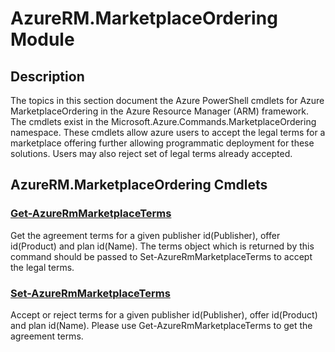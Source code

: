 ﻿---
Module Name: AzureRM.MarketplaceOrdering
Module Guid: 6e0e216b-1dff-4992-b943-b3a4f14679ab
Download Help Link: https://docs.microsoft.com/en-us/powershell/module/azurerm.marketplaceordering
Help Version: 0.1.0.0
Locale: en-US
---

# AzureRM.MarketplaceOrdering Module
## Description
The topics in this section document the Azure PowerShell cmdlets for Azure MarketplaceOrdering in the Azure Resource Manager (ARM) framework. The cmdlets exist in the Microsoft.Azure.Commands.MarketplaceOrdering namespace. These cmdlets allow azure users to accept the legal terms for a marketplace offering further allowing programmatic deployment for these solutions. Users may also reject set of legal terms already accepted.

## AzureRM.MarketplaceOrdering Cmdlets
### [Get-AzureRmMarketplaceTerms](Get-AzureRmMarketplaceTerms.md)
Get the agreement terms for a given publisher id(Publisher), offer id(Product) and plan id(Name). The terms object which is returned by this command should be passed to Set-AzureRmMarketplaceTerms to accept the legal terms.

### [Set-AzureRmMarketplaceTerms](Set-AzureRmMarketplaceTerms.md)
Accept or reject terms for a given publisher id(Publisher), offer id(Product) and plan id(Name). Please use Get-AzureRmMarketplaceTerms to get the agreement terms.

